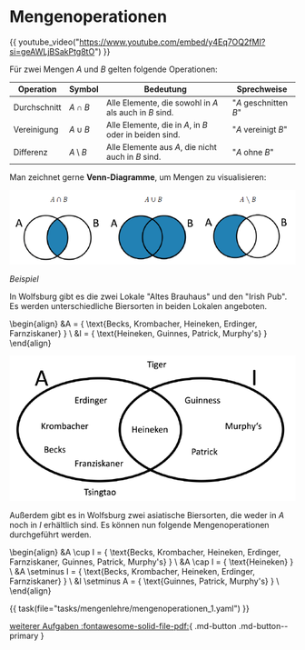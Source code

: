 # Mengenoperationen

{{ youtube_video("https://www.youtube.com/embed/y4Eq7OQ2fMI?si=geAWLjBSakPtg8tO") }}

Für zwei Mengen $A$ und $B$ gelten folgende Operationen:

| Operation    | Symbol         | Bedeutung                                              | Sprechweise           |
|--------------|----------------|--------------------------------------------------------|-----------------------|
| Durchschnitt | $A\cap B$      | Alle Elemente, die sowohl in $A$ als auch in $B$ sind. | "$A$ geschnitten $B$" |
| Vereinigung  | $A\cup B$      | Alle Elemente, die in $A$, in $B$ oder in beiden sind. | "$A$ vereinigt $B$"   |
| Differenz    | $A\setminus B$ | Alle Elemente aus $A$, die nicht auch in $B$ sind.     | "$A$ ohne $B$"        |

Man zeichnet gerne **Venn-Diagramme**, um Mengen zu visualisieren:

![Venn-Diagramm mit allen Operationen](venn_diagramm_all.png)

_Beispiel_

In Wolfsburg gibt es die zwei Lokale "Altes Brauhaus" und den "Irish Pub".
Es werden unterschiedliche Biersorten in beiden Lokalen angeboten.

\begin{align}
&A = \{ \text{Becks, Krombacher, Heineken, Erdinger, Farnziskaner} \} \\
&I = \{ \text{Heineken, Guinnes, Patrick, Murphy's} \}
\end{align}

![Venn-Diagramm mit Biersorgen](Biersorten.png)

Außerdem gibt es in Wolfsburg zwei asiatische Biersorten, die weder in $A$ noch in $I$ erhältlich sind.
Es können nun folgende Mengenoperationen durchgeführt werden.


\begin{align}
&A \cup I = \{ \text{Becks, Krombacher, Heineken, Erdinger, Farnziskaner, Guinnes, Patrick, Murphy's} \} \\
&A \cap I = \{ \text{Heineken} \} \\
&A \setminus I = \{ \text{Becks, Krombacher, Heineken, Erdinger, Farnziskaner} \} \\
&I \setminus A = \{ \text{Guinnes, Patrick, Murphy's} \} \\
\end{align}

{{ task(file="tasks/mengenlehre/mengenoperationen_1.yaml") }}

[weiterer Aufgaben :fontawesome-solid-file-pdf:](Aufgaben_Mengenlehre_1.pdf){ .md-button .md-button--primary }
